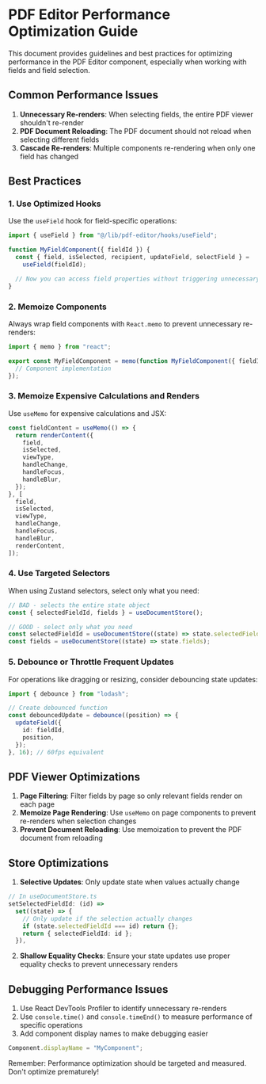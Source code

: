 # PDF Editor Performance Optimization Guide

This document provides guidelines and best practices for optimizing performance in the PDF Editor component, especially when working with fields and field selection.

## Common Performance Issues

1. **Unnecessary Re-renders**: When selecting fields, the entire PDF viewer shouldn't re-render
2. **PDF Document Reloading**: The PDF document should not reload when selecting different fields
3. **Cascade Re-renders**: Multiple components re-rendering when only one field has changed

## Best Practices

### 1. Use Optimized Hooks

Use the `useField` hook for field-specific operations:

```typescript
import { useField } from "@/lib/pdf-editor/hooks/useField";

function MyFieldComponent({ fieldId }) {
  const { field, isSelected, recipient, updateField, selectField } =
    useField(fieldId);

  // Now you can access field properties without triggering unnecessary re-renders
}
```

### 2. Memoize Components

Always wrap field components with `React.memo` to prevent unnecessary re-renders:

```typescript
import { memo } from "react";

export const MyFieldComponent = memo(function MyFieldComponent({ fieldId }) {
  // Component implementation
});
```

### 3. Memoize Expensive Calculations and Renders

Use `useMemo` for expensive calculations and JSX:

```typescript
const fieldContent = useMemo(() => {
  return renderContent({
    field,
    isSelected,
    viewType,
    handleChange,
    handleFocus,
    handleBlur,
  });
}, [
  field,
  isSelected,
  viewType,
  handleChange,
  handleFocus,
  handleBlur,
  renderContent,
]);
```

### 4. Use Targeted Selectors

When using Zustand selectors, select only what you need:

```typescript
// BAD - selects the entire state object
const { selectedFieldId, fields } = useDocumentStore();

// GOOD - select only what you need
const selectedFieldId = useDocumentStore((state) => state.selectedFieldId);
const fields = useDocumentStore((state) => state.fields);
```

### 5. Debounce or Throttle Frequent Updates

For operations like dragging or resizing, consider debouncing state updates:

```typescript
import { debounce } from "lodash";

// Create debounced function
const debouncedUpdate = debounce((position) => {
  updateField({
    id: fieldId,
    position,
  });
}, 16); // 60fps equivalent
```

## PDF Viewer Optimizations

1. **Page Filtering**: Filter fields by page so only relevant fields render on each page
2. **Memoize Page Rendering**: Use `useMemo` on page components to prevent re-renders when selection changes
3. **Prevent Document Reloading**: Use memoization to prevent the PDF document from reloading

## Store Optimizations

1. **Selective Updates**: Only update state when values actually change

```typescript
// In useDocumentStore.ts
setSelectedFieldId: (id) =>
  set((state) => {
    // Only update if the selection actually changes
    if (state.selectedFieldId === id) return {};
    return { selectedFieldId: id };
  }),
```

2. **Shallow Equality Checks**: Ensure your state updates use proper equality checks to prevent unnecessary renders

## Debugging Performance Issues

1. Use React DevTools Profiler to identify unnecessary re-renders
2. Use `console.time()` and `console.timeEnd()` to measure performance of specific operations
3. Add component display names to make debugging easier

```typescript
Component.displayName = "MyComponent";
```

Remember: Performance optimization should be targeted and measured. Don't optimize prematurely!
